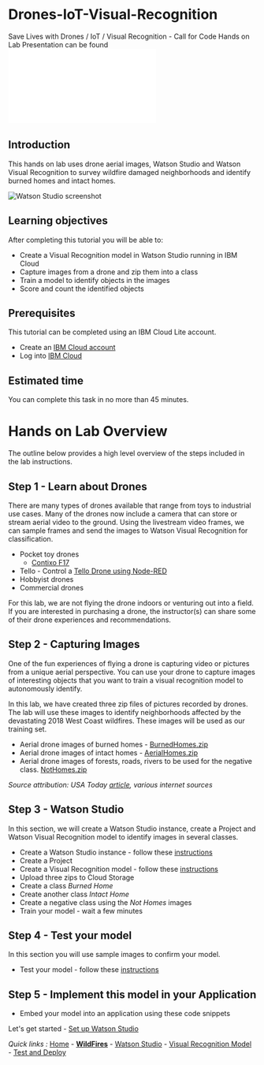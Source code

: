 # Drones-IoT-Visual-Recognition
Save Lives with Drones / IoT / Visual Recognition - Call for Code Hands on Lab
Presentation can be found ![here](presentation.pdf)

## Introduction

This hands on lab uses drone aerial images, Watson Studio and Watson Visual Recognition to survey wildfire damaged neighborhoods and identify burned homes and intact homes.

![Watson Studio screenshot](screenshots/WatsonStudio-VisualRecognitionModelTestResults.png)

## Learning objectives

After completing this tutorial you will be able to:

* Create a Visual Recognition model in Watson Studio running in IBM Cloud
* Capture images from a drone and zip them into a class
* Train a model to identify objects in the images
* Score and count the identified objects

## Prerequisites

This tutorial can be completed using an IBM Cloud Lite account.

* Create an [IBM Cloud account](https://ibm.biz/Bdq2LV)
* Log into [IBM Cloud](https://console.bluemix.net/login)

## Estimated time

You can complete this task in no more than 45 minutes.

# Hands on Lab Overview

The outline below provides a high level overview of the steps included in the lab instructions.  

## Step 1 - Learn about Drones

There are many types of drones available that range from toys to industrial use cases.  Many of the drones now include a camera that can store or stream aerial video to the ground. Using the livestream video frames, we can sample frames and send the images to Watson Visual Recognition for classification.
- Pocket toy drones
  - [Contixo F17](https://www.contixo.com/f17-quadcopter-4k-hd-drone)
- Tello - Control a [Tello Drone using Node-RED](https://github.com/johnwalicki/Node-RED-Tello-Control)
- Hobbyist drones
- Commercial drones

For this lab, we are not flying the drone indoors or venturing out into a field.  If you are interested in purchasing a drone, the instructor(s) can share some of their drone experiences and recommendations.

## Step 2 - Capturing Images

One of the fun experiences of flying a drone is capturing video or pictures from a unique aerial perspective. You can use your drone to capture images of interesting objects that you want to train a visual recognition model to autonomously identify.

In this lab, we have created three zip files of pictures recorded by drones. The lab will use these images to identify neighborhoods affected by the devastating 2018 West Coast wildfires. These images will be used as our training set.
- Aerial drone images of burned homes - [BurnedHomes.zip](classes/BurnedHomes.zip)
- Aerial drone images of intact homes - [AerialHomes.zip](classes/AerialHomes.zip)
- Aerial drone images of forests, roads, rivers to be used for the negative class. [NotHomes.zip](classes/NotHomes.zip)

*Source attribution: USA Today [article](https://www.usatoday.com/in-depth/news/nation-now/2018/08/02/drone-aerials-california-wildfire-devastation/889885002/), various internet sources*


## Step 3 - Watson Studio
In this section, we will create a Watson Studio instance, create a Project and Watson Visual Recognition model to identify images in several classes.

- Create a Watson Studio instance - follow these [instructions](STUDIO.md)
- Create a Project
- Create a Visual Recognition model - follow these [instructions](VISRECO.md)
- Upload three zips to Cloud Storage
- Create a class *Burned Home* 
- Create another class *Intact Home* 
- Create a negative class using the *Not Homes* images 
- Train your model - wait a few minutes

## Step 4 - Test your model
In this section you will use sample images to confirm your model.
- Test your model - follow these [instructions](VRMTEST.md)

## Step 5 - Implement this model in your Application

- Embed your model into an application using these code snippets

Let's get started - [Set up Watson Studio](STUDIO.md)

*Quick links :*
[Home](/README.md) - [**WildFires**](WILDFIRES.md) - [Watson Studio](STUDIO.md) - [Visual Recognition Model](VISRECO.md) - [Test and Deploy](VRMTEST.md)
